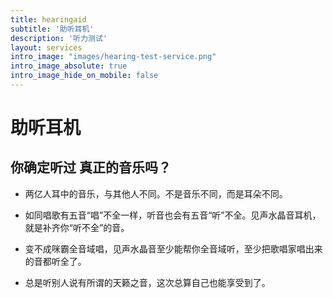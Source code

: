 ```yaml
---
title: hearingaid
subtitle: '助听耳机'
description: '听力测试'
layout: services
intro_image: "images/hearing-test-service.png"
intro_image_absolute: true
intro_image_hide_on_mobile: false
---
```


# 助听耳机

## 你确定听过 真正的音乐吗？



- 两亿人耳中的音乐，与其他人不同。不是音乐不同，而是耳朵不同。

- 如同唱歌有五音“唱”不全一样，听音也会有五音“听”不全。见声水晶音耳机，就是补齐你“听不全”的音。

- 变不成咪霸全音域唱，见声水晶音至少能帮你全音域听，至少把歌唱家唱出来的音都听全了。

- 总是听别人说有所谓的天籁之音，这次总算自己也能享受到了。